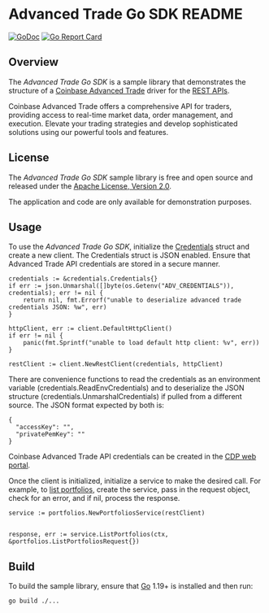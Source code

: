 # Advanced Trade Go SDK README

[![GoDoc](https://godoc.org/github.com/coinbase-samples/advanced-trade-sdk-go?status.svg)](https://godoc.org/github.com/coinbase-samples/advanced-trade-sdk-go)
[![Go Report Card](https://goreportcard.com/badge/coinbase-samples/advanced-trade-sdk-go)](https://goreportcard.com/report/coinbase-samples/advanced-trade-sdk-go)

## Overview

The *Advanced Trade Go SDK* is a sample library that demonstrates the structure of a [Coinbase Advanced Trade](https://www.coinbase.com/advanced-trade/) driver for
the [REST APIs](https://docs.cloud.coinbase.com/advanced-trade/docs/welcome).

Coinbase Advanced Trade offers a comprehensive API for traders, providing access to real-time market data, order management, and execution. Elevate your trading strategies and develop sophisticated solutions using our powerful tools and features.

## License

The *Advanced Trade Go SDK* sample library is free and open source and released under the [Apache License, Version 2.0](LICENSE).

The application and code are only available for demonstration purposes.

## Usage

To use the *Advanced Trade Go SDK*, initialize the [Credentials](credentials.go) struct and create a new client. The Credentials struct is JSON
enabled. Ensure that Advanced Trade API credentials are stored in a secure manner.

```
credentials := &credentials.Credentials{}
if err := json.Unmarshal([]byte(os.Getenv("ADV_CREDENTIALS")), credentials); err != nil {
    return nil, fmt.Errorf("unable to deserialize advanced trade credentials JSON: %w", err)
}

httpClient, err := client.DefaultHttpClient()
if err != nil {
    panic(fmt.Sprintf("unable to load default http client: %v", err))
}

restClient := client.NewRestClient(credentials, httpClient)
```

There are convenience functions to read the credentials as an environment variable (credentials.ReadEnvCredentials) and to deserialize the JSON structure (credentials.UnmarshalCredentials) if pulled from a different source. The JSON format expected by both is:

```
{
  "accessKey": "",
  "privatePemKey": ""
}
```

Coinbase Advanced Trade API credentials can be created in the [CDP web portal](https://portal.cdp.coinbase.com/). 

Once the client is initialized, initialize a service to make the desired call. For example, to [list portfolios](https://github.com/coinbase-samples/advanced-trade-sdk-go/blob/main/list_portfolios.go),
create the service, pass in the request object, check for an error, and if nil, process the response.


```
service := portfolios.NewPortfoliosService(restClient)


response, err := service.ListPortfolios(ctx, &portfolios.ListPortfoliosRequest{})
```

## Build

To build the sample library, ensure that [Go](https://go.dev/) 1.19+ is installed and then run:

```bash
go build ./...
```
